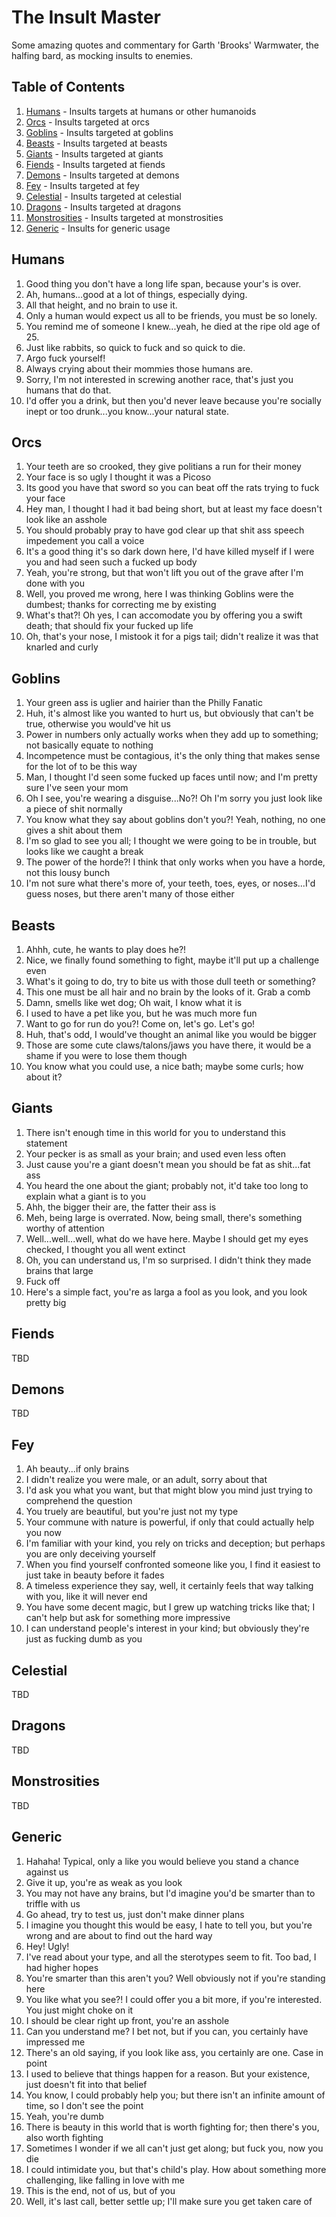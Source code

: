 # The Insult Master

Some amazing quotes and commentary for Garth 'Brooks' Warmwater, the halfing bard, as mocking insults to enemies.


## Table of Contents

1. [Humans](#humans) - Insults targets at humans or other humanoids
2. [Orcs](#orcs) - Insults targeted at orcs
3. [Goblins](#goblins) - Insults targeted at goblins
4. [Beasts](#beasts) - Insults targeted at beasts
5. [Giants](#giants) - Insults targeted at giants
6. [Fiends](#fiends) - Insults targeted at fiends
7. [Demons](#demons) - Insults targeted at demons
8. [Fey](#fey) - Insults targeted at fey
9. [Celestial](#celestial) - Insults targeted at celestial
10. [Dragons](#dragons) - Insults targeted at dragons
11. [Monstrosities](#monstrosities) - Insults targeted at monstrosities
12. [Generic](#generic) - Insults for generic usage


## Humans

1. Good thing you don't have a long life span, because your's is over.
2. Ah, humans...good at a lot of things, especially dying.
3. All that height, and no brain to use it.
4. Only a human would expect us all to be friends, you must be so lonely.
5. You remind me of someone I knew...yeah, he died at the ripe old age of 25.
6. Just like rabbits, so quick to fuck and so quick to die.
7. Argo fuck yourself!
8. Always crying about their mommies those humans are.
9. Sorry, I'm not interested in screwing another race, that's just you humans that do that.
10. I'd offer you a drink, but then you'd never leave because you're socially inept or too drunk...you know...your natural state.

## Orcs

1. Your teeth are so crooked, they give politians a run for their money
2. Your face is so ugly I thought it was a Picoso
3. Its good you have that sword so you can beat off the rats trying to fuck your face
4. Hey man, I thought I had it bad being short, but at least my face doesn't look like an asshole
5. You should probably pray to have god clear up that shit ass speech impedement you call a voice
6. It's a good thing it's so dark down here, I'd have killed myself if I were you and had seen such a fucked up body
7. Yeah, you're strong, but that won't lift you out of the grave after I'm done with you
8. Well, you proved me wrong, here I was thinking Goblins were the dumbest; thanks for correcting me by existing
9. What's that?! Oh yes, I can accomodate you by offering you a swift death; that should fix your fucked up life
10. Oh, that's your nose, I mistook it for a pigs tail; didn't realize it was that knarled and curly


## Goblins

1. Your green ass is uglier and hairier than the Philly Fanatic
2. Huh, it's almost like you wanted to hurt us, but obviously that can't be true, otherwise you would've hit us
3. Power in numbers only actually works when they add up to something; not basically equate to nothing
4. Incompetence must be contagious, it's the only thing that makes sense for the lot of to be this way
5. Man, I thought I'd seen some fucked up faces until now; and I'm pretty sure I've seen your mom
6. Oh I see, you're wearing a disguise...No?! Oh I'm sorry you just look like a piece of shit normally
7. You know what they say about goblins don't you?! Yeah, nothing, no one gives a shit about them
8. I'm so glad to see you all; I thought we were going to be in trouble, but looks like we caught a break
9. The power of the horde?! I think that only works when you have a horde, not this lousy bunch
10. I'm not sure what there's more of, your teeth, toes, eyes, or noses...I'd guess noses, but there aren't many of those either


## Beasts

1. Ahhh, cute, he wants to play does he?!
2. Nice, we finally found something to fight, maybe it'll put up a challenge even
3. What's it going to do, try to bite us with those dull teeth or something?
4. This one must be all hair and no brain by the looks of it. Grab a comb
5. Damn, smells like wet dog; Oh wait, I know what it is
6. I used to have a pet like you, but he was much more fun
7. Want to go for run do you?! Come on, let's go. Let's go!
8. Huh, that's odd, I would've thought an animal like you would be bigger
9. Those are some cute claws/talons/jaws you have there, it would be a shame if you were to lose them though
10. You know what you could use, a nice bath; maybe some curls; how about it?


## Giants

1. There isn't enough time in this world for you to understand this statement
2. Your pecker is as small as your brain; and used even less often
3. Just cause you're a giant doesn't mean you should be fat as shit...fat ass
4. You heard the one about the giant; probably not, it'd take too long to explain what a giant is to you
5. Ahh, the bigger their are, the fatter their ass is
6. Meh, being large is overrated. Now, being small, there's something worthy of attention
7. Well...well...well, what do we have here. Maybe I should get my eyes checked, I thought you all went extinct
8. Oh, you can understand us, I'm so surprised. I didn't think they made brains that large
9. Fuck off
10. Here's a simple fact, you're as larga a fool as you look, and you look pretty big


## Fiends

TBD


## Demons

TBD


## Fey

1. Ah beauty...if only brains
2. I didn't realize you were male, or an adult, sorry about that
3. I'd ask you what you want, but that might blow you mind just trying to comprehend the question
4. You truely are beautiful, but you're just not my type
5. Your commune with nature is powerful, if only that could actually help you now
6. I'm familiar with your kind, you rely on tricks and deception; but perhaps you are only deceiving yourself
7. When you find yourself confronted someone like you, I find it easiest to just take in beauty before it fades
8. A timeless experience they say, well, it certainly feels that way talking with you, like it will never end
9. You have some decent magic, but I grew up watching tricks like that; I can't help but ask for something more impressive
10. I can understand people's interest in your kind; but obviously they're just as fucking dumb as you


## Celestial

TBD


## Dragons

TBD


## Monstrosities

TBD


## Generic

1. Hahaha! Typical, only a <type> like you would believe you stand a chance against us
2. Give it up, you're as weak as you look
3. You may not have any brains, but I'd imagine you'd be smarter than to triffle with us
4. Go ahead, try to test us, just don't make dinner plans
5. I imagine you thought this would be easy, I hate to tell you, but you're wrong and are about to find out the hard way
6. Hey! Ugly!
7. I've read about your type, and all the sterotypes seem to fit. Too bad, I had higher hopes
8. You're smarter than this aren't you? Well obviously not if you're standing here
9. You like what you see?! I could offer you a bit more, if you're interested. You just might choke on it
10. I should be clear right up front, you're an asshole
11. Can you understand me? I bet not, but if you can, you certainly have impressed me
12. There's an old saying, if you look like ass, you certainly are one. Case in point
13. I used to believe that things happen for a reason. But your existence, just doesn't fit into that belief
14. You know, I could probably help you; but there isn't an infinite amount of time, so I don't see the point
15. Yeah, you're dumb
16. There is beauty in this world that is worth fighting for; then there's you, also worth fighting
17. Sometimes I wonder if we all can't just get along; but fuck you, now you die
18. I could intimidate you, but that's child's play. How about something more challenging, like falling in love with me
19. This is the end, not of us, but of you
20. Well, it's last call, better settle up; I'll make sure you get taken care of

